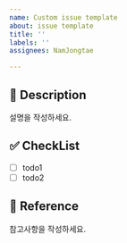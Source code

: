 ```yaml
---
name: Custom issue template
about: issue template
title: ''
labels: ''
assignees: NamJongtae

---
```


## 📃 Description
설명을 작성하세요.

## ✅ CheckList
- [ ] todo1
- [ ] todo2

## 📌 Reference
참고사항을 작성하세요.
